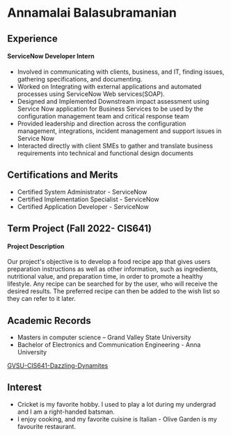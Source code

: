 # Annamalai Balasubramanian
## Experience

#### ServiceNow Developer Intern

- Involved in communicating with clients, business, and IT, finding issues, gathering specifications, and documenting.
- Worked on Integrating with external applications and automated processes using ServiceNow Web services(SOAP).
- Designed and Implemented Downstream impact assessment using Service Now application for Business Services to be used by the configuration management team and critical response team
- Provided leadership and direction across the configuration management, integrations, incident management and support issues in Service Now
- Interacted directly with client SMEs to gather and translate business requirements into technical and functional design documents

## Certifications and Merits

- Certified System Administrator - ServiceNow
- Certified Implementation Specialist - ServiceNow
- Certified Application Developer - ServiceNow

## Term Project (Fall 2022- CIS641)

#### Project Description

Our project's objective is to develop a food recipe app that gives users preparation instructions as well as other information, such as ingredients, nutritional value, and preparation time, in order to promote a healthy lifestyle. Any recipe can be searched for by the user, who will receive the desired results. The preferred recipe can then be added to the wish list so they can refer to it later. 

## Academic Records

- Masters in computer science – Grand Valley State University
- Bachelor of Electronics and Communication Engineering - Anna University

<a href ="https://github.com/SapnaMuthu/-GVSU-CIS641-Dazzling-Dynamites"> GVSU-CIS641-Dazzling-Dynamites</a>

## Interest

- Cricket is my favorite hobby. I used to play a lot during my undergrad and I am a right-handed batsman.
- I enjoy cooking, and my favorite cuisine is Italian - Olive Garden is my favourite restaurant.





